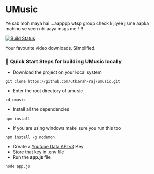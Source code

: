 # UMusic



Ye sab moh maya hai....aapppp wtsp group check kijiyee jisme aapka mahino se seen nhi aaya msgs me !!!!

[![Build Status](https://travis-ci.com/utkarsh-raj/umusic.svg?branch=master)](https://travis-ci.com/utkarsh-raj/umusic)

Your favourite video downloads. Simplified.


### 🚀 Quick Start Steps for building UMusic locally


- Download the project on your local system
```
git clone https://github.com/utkarsh-raj/umusic.git
```
- Enter the root directory of umusic
```
cd umusic
```
- Install all the dependencies 
```
npm install
```
- If you are using windows make sure you run this too
```
npm install -g nodemon
```
- Create a [Youtube Data API v3](https://console.developers.google.com/apis/library/youtube.googleapis.com) Key
- Store that key in .env file
- Run the **app.js** file

```
node app.js
```

